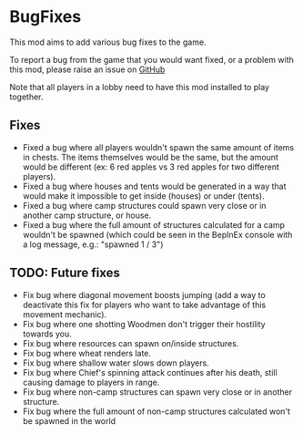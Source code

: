 # BugFixes

This mod aims to add various bug fixes to the game. 

To report a bug from the game that you would want fixed, or a problem with this mod, please raise an issue on [GitHub](https://github.com/oliviersamson/Muck-BugFixes/issues "GitHub")

Note that all players in a lobby need to have this mod installed to play together.

## Fixes

- Fixed a bug where all players wouldn't spawn the same amount of items in chests. The items themselves would be the same, but the amount would be different (ex: 6 red apples vs 3 red apples for two different players).
- Fixed a bug where houses and tents would be generated in a way that would make it impossible to get inside (houses) or under (tents).
- Fixed a bug where camp structures could spawn very close or in another camp structure, or house.
- Fixed a bug where the full amount of structures calculated for a camp wouldn't be spawned (which could be seen in the BepInEx console with a log message, e.g.: "spawned 1 / 3")

## TODO: Future fixes

- Fix bug where diagonal movement boosts jumping (add a way to deactivate this fix for players who want to take advantage of this movement mechanic).
- Fix bug where one shotting Woodmen don't trigger their hostility towards you.
- Fix bug where resources can spawn on/inside structures.
- Fix bug where wheat renders late.
- Fix bug where shallow water slows down players.
- Fix bug where Chief's spinning attack continues after his death, still causing damage to players in range.
- Fix bug where non-camp structures can spawn very close or in another structure.
- Fix bug where the full amount of non-camp structures calculated won't be spawned in the world
